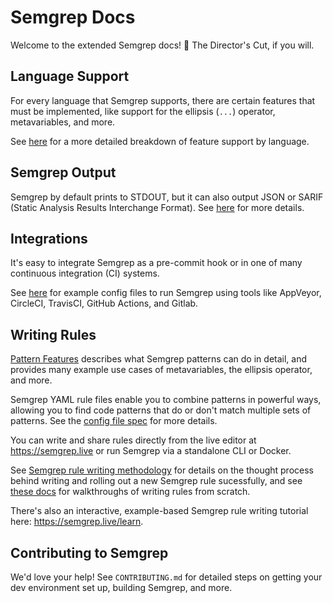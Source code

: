 # Semgrep Docs

Welcome to the extended Semgrep docs! 🙌 The Director's Cut, if you will.

## Language Support

For every language that Semgrep supports, there are certain features that must
be implemented, like support for the ellipsis (`...`) operator, metavariables, and more.

See [here](matrix.md) for a more detailed breakdown of feature support by
language.

## Semgrep Output

Semgrep by default prints to STDOUT, but it can also output JSON or SARIF (Static Analysis Results Interchange Format). See [here](output.md) for more details.

## Integrations

It's easy to integrate Semgrep as a pre-commit hook or in one of many
continuous integration (CI) systems.

See [here](integrations.md) for example config files to run Semgrep using
tools like AppVeyor, CircleCI, TravisCI, GitHub Actions, and Gitlab.

## Writing Rules

[Pattern Features](pattern-features.md) describes what Semgrep patterns can do
  in detail, and provides many example use cases of metavariables, the ellipsis
  operator, and more.

Semgrep YAML rule files enable you to combine patterns in powerful ways,
  allowing you to find code patterns that do or don't match multiple sets of
  patterns. See the [config file spec](configuration-files.md) for more details.

You can write and share rules directly from the live editor at https://semgrep.live or run Semgrep via a standalone CLI or Docker.

See [Semgrep rule writing methodology](writing_rules/README.md) for details on
the thought process behind writing and rolling out a new Semgrep rule
sucessfully, and see [these docs](writing_rules/examples.md) for walkthroughs of
writing rules from scratch.

There's also an interactive, example-based Semgrep rule writing tutorial here:
https://semgrep.live/learn.

## Contributing to Semgrep

We'd love your help! See `CONTRIBUTING.md` for detailed steps on getting your dev environment set up, building Semgrep, and more.
